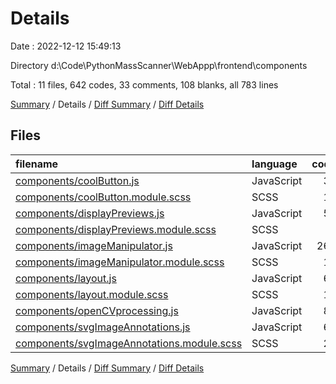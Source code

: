 # Details

Date : 2022-12-12 15:49:13

Directory d:\\Code\\PythonMassScanner\\WebAppp\\frontend\\components

Total : 11 files,  642 codes, 33 comments, 108 blanks, all 783 lines

[Summary](results.md) / Details / [Diff Summary](diff.md) / [Diff Details](diff-details.md)

## Files
| filename | language | code | comment | blank | total |
| :--- | :--- | ---: | ---: | ---: | ---: |
| [components/coolButton.js](/components/coolButton.js) | JavaScript | 35 | 0 | 5 | 40 |
| [components/coolButton.module.scss](/components/coolButton.module.scss) | SCSS | 13 | 0 | 3 | 16 |
| [components/displayPreviews.js](/components/displayPreviews.js) | JavaScript | 54 | 10 | 6 | 70 |
| [components/displayPreviews.module.scss](/components/displayPreviews.module.scss) | SCSS | 6 | 3 | 1 | 10 |
| [components/imageManipulator.js](/components/imageManipulator.js) | JavaScript | 260 | 12 | 47 | 319 |
| [components/imageManipulator.module.scss](/components/imageManipulator.module.scss) | SCSS | 18 | 0 | 3 | 21 |
| [components/layout.js](/components/layout.js) | JavaScript | 67 | 0 | 2 | 69 |
| [components/layout.module.scss](/components/layout.module.scss) | SCSS | 13 | 0 | 2 | 15 |
| [components/openCVprocessing.js](/components/openCVprocessing.js) | JavaScript | 83 | 8 | 30 | 121 |
| [components/svgImageAnnotations.js](/components/svgImageAnnotations.js) | JavaScript | 65 | 0 | 4 | 69 |
| [components/svgImageAnnotations.module.scss](/components/svgImageAnnotations.module.scss) | SCSS | 28 | 0 | 5 | 33 |

[Summary](results.md) / Details / [Diff Summary](diff.md) / [Diff Details](diff-details.md)